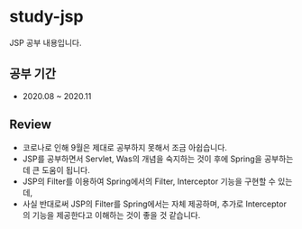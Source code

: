 # study-jsp
JSP 공부 내용입니다.

## 공부 기간
- 2020.08 ~ 2020.11

## Review
- 코로나로 인해 9월은 제대로 공부하지 못해서 조금 아쉽습니다.
- JSP를 공부하면서 Servlet, Was의 개념을 숙지하는 것이 후에 Spring을 공부하는데 큰 도움이 됩니다.
- JSP의 Filter를 이용하여 Spring에서의 Filter, Interceptor 기능을 구현할 수 있는데,
- 사실 반대로써 JSP의 Filter를 Spring에서는 자체 제공하며, 추가로 Interceptor의 기능을 제공한다고 이해하는 것이 좋을 것 같습니다.
